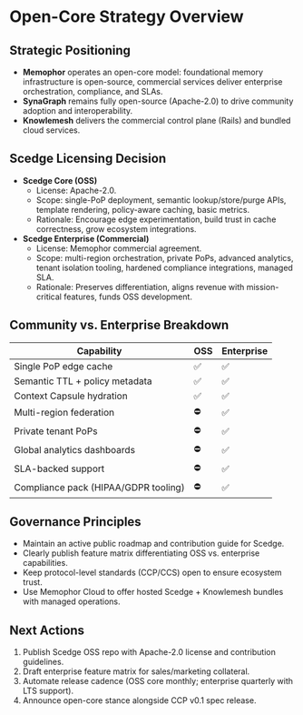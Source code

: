 # Open-Core Strategy Overview

## Strategic Positioning
- **Memophor** operates an open-core model: foundational memory infrastructure is open-source, commercial services deliver enterprise orchestration, compliance, and SLAs.
- **SynaGraph** remains fully open-source (Apache-2.0) to drive community adoption and interoperability.
- **Knowlemesh** delivers the commercial control plane (Rails) and bundled cloud services.

## Scedge Licensing Decision
- **Scedge Core (OSS)**
  - License: Apache-2.0.
  - Scope: single-PoP deployment, semantic lookup/store/purge APIs, template rendering, policy-aware caching, basic metrics.
  - Rationale: Encourage edge experimentation, build trust in cache correctness, grow ecosystem integrations.
- **Scedge Enterprise (Commercial)**
  - License: Memophor commercial agreement.
  - Scope: multi-region orchestration, private PoPs, advanced analytics, tenant isolation tooling, hardened compliance integrations, managed SLA.
  - Rationale: Preserves differentiation, aligns revenue with mission-critical features, funds OSS development.

## Community vs. Enterprise Breakdown
| Capability | OSS | Enterprise |
|------------|-----|------------|
| Single PoP edge cache | ✅ | ✅ |
| Semantic TTL + policy metadata | ✅ | ✅ |
| Context Capsule hydration | ✅ | ✅ |
| Multi-region federation | ⛔ | ✅ |
| Private tenant PoPs | ⛔ | ✅ |
| Global analytics dashboards | ⛔ | ✅ |
| SLA-backed support | ⛔ | ✅ |
| Compliance pack (HIPAA/GDPR tooling) | ⛔ | ✅ |

## Governance Principles
- Maintain an active public roadmap and contribution guide for Scedge.
- Clearly publish feature matrix differentiating OSS vs. enterprise capabilities.
- Keep protocol-level standards (CCP/CCS) open to ensure ecosystem trust.
- Use Memophor Cloud to offer hosted Scedge + Knowlemesh bundles with managed operations.

## Next Actions
1. Publish Scedge OSS repo with Apache-2.0 license and contribution guidelines.
2. Draft enterprise feature matrix for sales/marketing collateral.
3. Automate release cadence (OSS core monthly; enterprise quarterly with LTS support).
4. Announce open-core stance alongside CCP v0.1 spec release.
